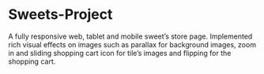# Sweets-Project
A fully responsive web, tablet and mobile sweet’s store page. 
 Implemented rich visual effects on images such as parallax for background images, zoom in
 and sliding shopping cart icon for tile’s images and flipping for the shopping cart.
 
